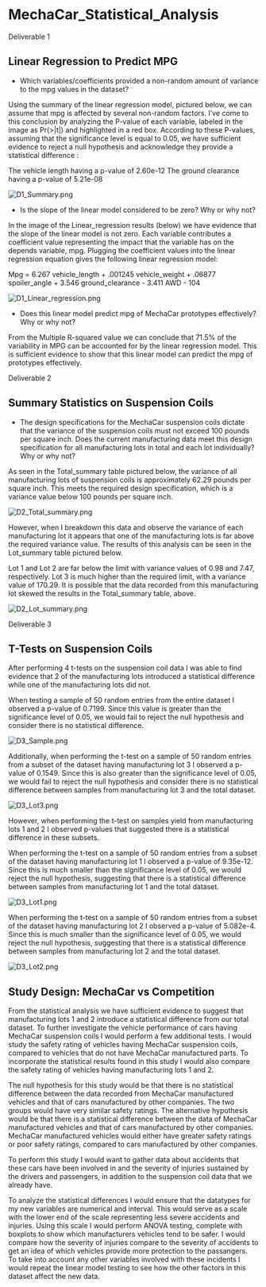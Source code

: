 # MechaCar_Statistical_Analysis
Deliverable 1
## Linear Regression to Predict MPG

* Which variables/coefficients provided a non-random amount of variance to the mpg values in the dataset?

Using the summary of the linear regression model, pictured below, we can assume that mpg is affected by several non-random factors. I’ve come to this conclusion by analyzing the P-value of each variable, labeled in the image as Pr(>|t|) and highlighted in a red box.
According to these P-values, assuming that the significance level is equal to 0.05, we have sufficient evidence to reject a null hypothesis and acknowledge they provide a statistical difference :

The vehicle length having a p-value of 2.60e-12
The ground clearance having a p-value of 5.21e-08

![D1_Summary.png](Resources/D1_Summary.png)

* Is the slope of the linear model considered to be zero? Why or why not?

In the image of the Linear_regression results (below) we have evidence that the slope of the linear model is not zero. Each variable contributes a coefficient value representing the impact that the variable has on the depends variable, mpg. Plugging the coefficient values into the linear regression equation gives the following linear regression model:

Mpg = 6.267 vehicle_length + .001245 vehicle_weight + .06877 spoiler_angle + 3.546 ground_clearance - 3.411 AWD - 104

![D1_Linear_regression.png](Resources/D1_Linear_regression.png)

* Does this linear model predict mpg of MechaCar prototypes effectively? Why or why not?

From the Multiple R-squared value we can conclude that 71.5% of the variability in MPG can be accounted for by the linear regression model. This is sufficient evidence to show that this linear model can predict the mpg of prototypes effectively. 


Deliverable 2
## Summary Statistics on Suspension Coils

* The design specifications for the MechaCar suspension coils dictate that the variance of the suspension coils must not exceed 100 pounds per square inch. Does the current manufacturing data meet this design specification for all manufacturing lots in total and each lot individually? Why or why not?

As seen in the Total_summary table pictured below, the variance of all manufacturing lots of suspension coils is approximately 62.29 pounds per square inch. This meets the required design specification, which is a variance value below 100 pounds per square inch.


![D2_Total_summary.png](Resources/D2_Total_summary.png)

However, when I breakdown this data and observe the variance of each manufacturing lot it appears that one of the manufacturing lots is far above the required variance value. The results of this analysis can be seen in the Lot_summary table pictured below. 

Lot 1 and Lot 2 are far below the limit with variance values of 0.98 and 7.47, respectively. 
Lot 3 is much higher than the required limit, with a variance value of 170.29. It is possible that the data recorded from this manufacturing lot skewed the results in the Total_summary table, above. 

![D2_Lot_summary.png](Resources/D2_Lot_summary.png)

Deliverable 3
## T-Tests on Suspension Coils

After performing 4 t-tests on the suspension coil data I was able to find evidence that 2 of the manufacturing lots  introduced a statistical difference while one of the manufacturing lots did not. 

When testing a sample of 50 random entries from the entire dataset I observed a p-value of 0.7199. Since this value is greater than the significance level of 0.05, we would fail to reject the null hypothesis and consider there is no statistical difference.

![D3_Sample.png](Resources/D3_Sample.png)

Additionally, when performing the t-test on a sample of 50 random entries from a subset of the dataset having manufacturing lot 3 I observed a p-value of 0.1549. Since this is also greater than the significance level of 0.05, we would fail to reject the null hypothesis and consider there is no statistical difference between samples from manufacturing lot 3 and the total dataset.

![D3_Lot3.png](Resources/D3_Lot3.png)

However, when performing the t-test on samples yield from manufacturing lots 1 and 2 I observed p-values that suggested there is a statistical difference in these subsets.

When performing the t-test on a sample of 50 random entries from a subset of the dataset having manufacturing lot 1 I observed a p-value of 9.35e-12. Since this is much smaller than the significance level of 0.05, we would reject the null hypothesis, suggesting that there is a statistical difference between samples from manufacturing lot 1 and the total dataset.

![D3_Lot1.png](Resources/D3_Lot1.png)

When performing the t-test on a sample of 50 random entries from a subset of the dataset having manufacturing lot 2 I observed a p-value of 5.082e-4. Since this is much smaller than the significance level of 0.05, we would reject the null hypothesis, suggesting that there is a statistical difference between samples from manufacturing lot 2 and the total dataset.

![D3_Lot2.png](Resources/D3_Lot2.png)


## Study Design: MechaCar vs Competition

From the statistical analysis we have sufficient evidence to suggest that manufacturing lots 1 and 2 introduce a statistical difference from our total dataset. To further investigate the vehicle performance of cars having MechaCar suspension coils I would perform a few additional tests. 
I would study the safety rating of vehicles having MechaCar suspension coils, compared to vehicles that do not have MechaCar manufactured parts. To incorporate the statistical results found in this study I would also compare the safety rating of vehicles having manufacturing lots 1 and 2.

The null hypothesis for this study would be that there is no statistical difference between the data recorded from  MechaCar manufactured vehicles and that of cars manufactured by other companies. The two groups would have very similar safety ratings. 
The alternative hypothesis would be that there is a statistical difference between the data of MechaCar manufactured vehicles and that of cars manufactured by other companies. MechaCar manufactured vehicles would either have greater safety ratings or poor safety ratings, compared to cars manufactured by other companies. 

To perform this study I would want to gather data about accidents that these cars have been involved in and the severity of injuries sustained by the drivers and passengers, in addition to the suspension coil data that we already have. 

To analyze the statistical differences I would ensure that the datatypes for my new variables are numerical and interval. This would serve as a scale with the lower end of the scale representing less severe accidents and injuries. Using this scale I would perform ANOVA testing, complete with boxplots to show which manufacturers vehicles tend to be safer. I would compare how the severity of injuries compare to the severity of accidents to get an idea of which vehicles provide more protection to the passangers.  
To take into account any other variables involved with these incidents I would repeat the linear model testing to see how the other factors in this dataset affect the new data. 
